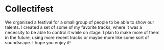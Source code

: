 # Collectifest

We organised a festival for a small group of people to be able to show our talents. I created a set of some of my
favorite tracks, where it was a necessity to be able to control it while on stage. I plan to make more of them in the
future, using more recent tracks or maybe more like some sort of soundscape. I hope you enjoy it!
